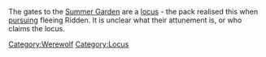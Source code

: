 The gates to the [Summer Garden](Summer_Garden "wikilink") are a
[locus](locus "wikilink") - the pack realised this when
[pursuing](The_fate_of_The_Bleeding_Stone#Final:_Hunt! "wikilink")
fleeing Ridden. It is unclear what their attunement is, or who claims
the locus.

[Category:Werewolf](Category:Werewolf "wikilink")
[Category:Locus](Category:Locus "wikilink")